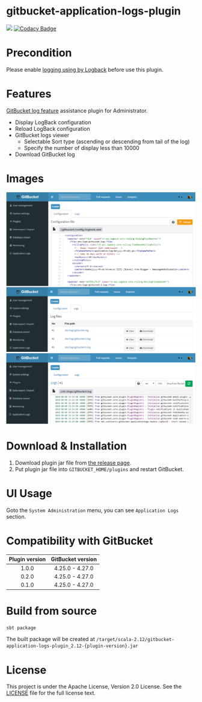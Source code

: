 # gitbucket-application-logs-plugin

[![](https://travis-ci.org/YoshinoriN/gitbucket-application-logs-plugin.svg?branch=master)](https://travis-ci.org/YoshinoriN/gitbucket-application-logs-plugin) [![Codacy Badge](https://api.codacy.com/project/badge/Grade/64706d3697aa4548b043bae8ea90cfb6)](https://www.codacy.com/app/YoshinoriN/gitbucket-application-logs-plugin?utm_source=github.com&amp;utm_medium=referral&amp;utm_content=YoshinoriN/gitbucket-application-logs-plugin&amp;utm_campaign=Badge_Grade)

# Precondition

Please enable [logging using by Logback](https://github.com/gitbucket/gitbucket/wiki/Tracing-and-logging) before use this plugin.

# Features

[GitBucket log feature](https://github.com/gitbucket/gitbucket/wiki/Tracing-and-logging) assistance plugin for Administrator.

* Display LogBack configuration
* Reload LogBack configuration
* GitBucket logs viewer
    * Selectable Sort type (ascending or descending from tail of the log)
    * Specify the number of display less than 10000
* Download GitBucket log

# Images

![](https://raw.githubusercontent.com/YoshinoriN/gitbucket-application-logs-plugin/master/doc/images/config.png)
![](https://raw.githubusercontent.com/YoshinoriN/gitbucket-application-logs-plugin/master/doc/images/logs.png)
![](https://raw.githubusercontent.com/YoshinoriN/gitbucket-application-logs-plugin/master/doc/images/viewer.png)

# Download & Installation

1. Download plugin jar file from [the release page](//github.com/YoshinoriN/gitbucket-application-logs-plugin/releases).
2. Put plugin jar file into `GITBUCKET_HOME/plugins` and restart GitBucket.

# UI Usage

Goto the `System Administration` menu, you can see `Application Logs` section.

# Compatibility with GitBucket

|Plugin version|GitBucket version|
|:-------------:|:-------:|
|1.0.0|4.25.0 - 4.27.0|
|0.2.0|4.25.0 - 4.27.0|
|0.1.0|4.25.0 - 4.27.0|

# Build from source

```sh
sbt package
```

The built package will be created at `/target/scala-2.12/gitbucket-application-logs-plugin_2.12-{plugin-version}.jar`

# License

This project is under the Apache License, Version 2.0 License. See the [LICENSE](./LICENSE) file for the full license text.
